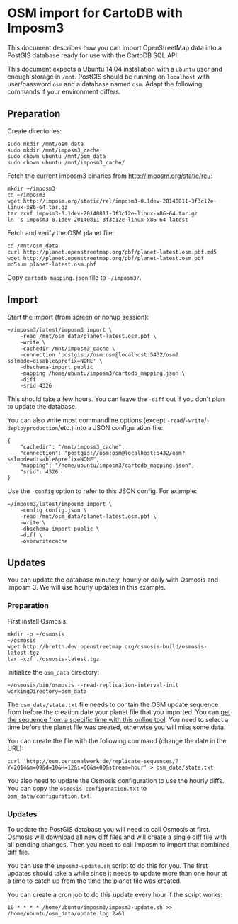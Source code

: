 OSM import for CartoDB with Imposm3
===================================

This document describes how you can import OpenStreetMap data into a PostGIS database ready for use with the CartoDB SQL API.

This document expects a Ubuntu 14.04 installation with a `ubuntu` user and enough storage in `/mnt`. PostGIS should be running on `localhost` with user/password `osm` and a database named `osm`. Adapt the following commands if your environment differs.


Preparation
-----------

Create directories:

    sudo mkdir /mnt/osm_data
    sudo mkdir /mnt/imposm3_cache
    sudo chown ubuntu /mnt/osm_data
    sudo chown ubuntu /mnt/imposm3_cache/

Fetch the current imposm3 binaries from http://imposm.org/static/rel/:

    mkdir ~/imposm3
    cd ~/imposm3
    wget http://imposm.org/static/rel/imposm3-0.1dev-20140811-3f3c12e-linux-x86-64.tar.gz
    tar zxvf imposm3-0.1dev-20140811-3f3c12e-linux-x86-64.tar.gz
    ln -s imposm3-0.1dev-20140811-3f3c12e-linux-x86-64 latest

Fetch and verify the OSM planet file:

    cd /mnt/osm_data
    curl http://planet.openstreetmap.org/pbf/planet-latest.osm.pbf.md5
    wget http://planet.openstreetmap.org/pbf/planet-latest.osm.pbf
    md5sum planet-latest.osm.pbf


Copy `cartodb_mapping.json` file to `~/imposm3/`.

Import
------

Start the import (from screen or nohup session):

    ~/imposm3/latest/imposm3 import \
        -read /mnt/osm_data/planet-latest.osm.pbf \
        -write \
        -cachedir /mnt/imposm3_cache \
        -connection 'postgis://osm:osm@localhost:5432/osm?sslmode=disable&prefix=NONE' \
        -dbschema-import public
        -mapping /home/ubuntu/imposm3/cartodb_mapping.json \
        -diff
        -srid 4326

This should take a few hours. You can leave the `-diff` out if you don't plan to update the database.

You can also write most commandline options (except `-read`/`-write`/`-deployproduction`/etc.) into a JSON configuration file:

    {
        "cachedir": "/mnt/imposm3_cache",
        "connection": "postgis://osm:osm@localhost:5432/osm?sslmode=disable&prefix=NONE",
        "mapping": "/home/ubuntu/imposm3/cartodb_mapping.json",
        "srid": 4326
    }

Use the `-config` option to refer to this JSON config. For example:

    ~/imposm3/latest/imposm3 import \
        -config config.json \
        -read /mnt/osm_data/planet-latest.osm.pbf \
        -write \
        -dbschema-import public \
        -diff \
        -overwritecache



Updates
-------

You can update the database minutely, hourly or daily with Osmosis and Imposm 3. We will use hourly updates in this example.

### Preparation

First install Osmosis:

    mkdir -p ~/osmosis
    ~/osmosis
    wget http://bretth.dev.openstreetmap.org/osmosis-build/osmosis-latest.tgz
    tar -xzf ./osmosis-latest.tgz


Initialize the `osm_data` directory:

    ~/osmosis/bin/osmosis --read-replication-interval-init workingDirectory=osm_data


The `osm_data/state.txt` file needs to contain the OSM update sequence from before the creation date your planet file that you imported.
You can [get the sequence from a specific time with this online tool](http://osm.personalwerk.de/replicate-sequences/). You need to select a time before the planet file was created, otherwise you will miss some data.

You can create the file with the following command (change the date in the URL):

    curl 'http://osm.personalwerk.de/replicate-sequences/?Y=2014&m=09&d=10&H=12&i=00&s=00&stream=hour' > osm_data/state.txt

You also need to update the Osmosis configuration to use the hourly diffs. You can copy the `osmosis-configuration.txt` to `osm_data/configuration.txt`.

### Updates

To update the PostGIS database you will need to call Osmosis at first. Osmosis will download all new diff files and will create a single diff file with all pending changes. Then you need to call Imposm to import that combined diff file.

You can use the `imposm3-update.sh` script to do this for you. The first updates should take a while since it needs to update more than one hour at a time to catch up from the time the planet file was created.

You can create a cron job to do this update every hour if the script works:

    10 * * * * /home/ubuntu/imposm3/imposm3-update.sh >> /home/ubuntu/osm_data/update.log 2>&1

